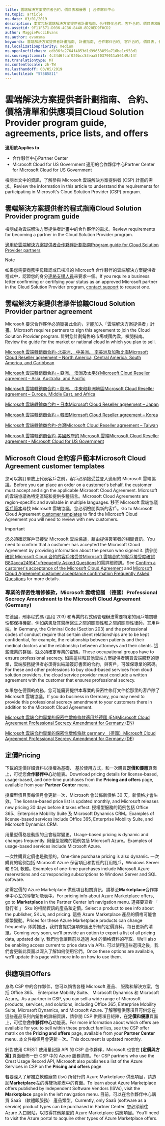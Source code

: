 ```yaml
---
title: 雲端解決方案提供者合約、價目表和優惠 | 合作夥伴中心
ms.topic: article
ms.date: 03/01/2019
description: 本文包括雲端解決方案提供者計畫指南、合作夥伴合約、客戶合約、價目表和優惠連結。
ms.assetid: 9F11F571-D036-4C36-8440-8D20ED9F0CD2
author: MaggiePucciEvans
ms.author: evansma
keywords: 雲端解決方案提供者計畫指南, 計畫指南, 合作夥伴合約, 客戶合約, 價目表, 優惠
ms.localizationpriority: medium
ms.openlocfilehash: edb36fa2764f4853d1d99653859a716be1c958d1
ms.sourcegitcommit: 4c34d6fcaf020bcc53eaa5f0379011a56149a14f
ms.translationtype: MT
ms.contentlocale: zh-TW
ms.lasthandoff: 03/05/2019
ms.locfileid: "57585811"
---
```

# <a name="cloud-solution-provider-program-guide-agreements-price-lists-and-offers"></a><span data-ttu-id="28ce3-104">雲端解決方案提供者計劃指南、 合約、 價格清單和供應項目</span><span class="sxs-lookup"><span data-stu-id="28ce3-104">Cloud Solution Provider program guide, agreements, price lists, and offers</span></span>

<span data-ttu-id="28ce3-105">**適用於**</span><span class="sxs-lookup"><span data-stu-id="28ce3-105">**Applies to**</span></span>

-  <span data-ttu-id="28ce3-106">合作夥伴中心</span><span class="sxs-lookup"><span data-stu-id="28ce3-106">Partner Center</span></span>
-  <span data-ttu-id="28ce3-107">Microsoft Cloud for US Government 適用的合作夥伴中心</span><span class="sxs-lookup"><span data-stu-id="28ce3-107">Partner Center for Microsoft Cloud for US Government</span></span>


<span data-ttu-id="28ce3-108">檢閱本文中的資訊，了解參與 Microsoft 雲端解決方案提供者 (CSP) 計畫的需求。</span><span class="sxs-lookup"><span data-stu-id="28ce3-108">Review the information in this article to understand the requirements for participating in Microsoft's Cloud Solution Provider (CSP) program.</span></span> 

## <a name="cloud-solution-provider-program-guide"></a><span data-ttu-id="28ce3-109">雲端解決方案提供者的程式指南</span><span class="sxs-lookup"><span data-stu-id="28ce3-109">Cloud Solution Provider program guide</span></span>

<span data-ttu-id="28ce3-110">檢閱成為雲端解決方案提供者計畫中的合作夥伴的需求。</span><span class="sxs-lookup"><span data-stu-id="28ce3-110">Review requirements for becoming a partner in the Cloud Solution Provider program.</span></span>

[<span data-ttu-id="28ce3-111">適用於雲端解決方案提供者合作夥伴計劃指南</span><span class="sxs-lookup"><span data-stu-id="28ce3-111">Program guide for Cloud Solution Provider partners</span></span>](https://go.microsoft.com/fwlink/p/?LinkId=617100)

>[!Note]
><span data-ttu-id="28ce3-112">如果您需要商務字母確認或已核准的 Microsoft 合作夥伴的雲端解決方案提供者程式中，認證您的身分[連絡支援人員](https://partner.microsoft.com/pcv/servicerequests/create)來要求一個。</span><span class="sxs-lookup"><span data-stu-id="28ce3-112">If you require a business letter confirming or certifying your status as an approved Microsoft partner in the Cloud Solution Provider program, [contact support](https://partner.microsoft.com/pcv/servicerequests/create) to request one.</span></span>

## <a name="cloud-solution-provider-partner-agreement"></a><span data-ttu-id="28ce3-113">雲端解決方案提供者夥伴協議</span><span class="sxs-lookup"><span data-stu-id="28ce3-113">Cloud Solution Provider partner agreement</span></span>

<span data-ttu-id="28ce3-114">Microsoft 要求合作夥伴必須簽署此合約，才能加入「雲端解決方案提供者」計畫。</span><span class="sxs-lookup"><span data-stu-id="28ce3-114">Microsoft requires partners to sign this agreement to join the Cloud Solution Provider program.</span></span> <span data-ttu-id="28ce3-115">針對您計劃銷售的市場或國內雲，檢閱指南。</span><span class="sxs-lookup"><span data-stu-id="28ce3-115">Review the guide for the market or national cloud in which you plan to sell.</span></span>

[<span data-ttu-id="28ce3-116">Microsoft 雲端轉銷商合約-北美洲、 中美洲、 南美洲及加勒比海</span><span class="sxs-lookup"><span data-stu-id="28ce3-116">Microsoft Cloud Reseller agreement – North America, Central America, South America, and Caribbean</span></span>](https://download.microsoft.com/download/2/C/8/2C8CAC17-FCE7-4F51-9556-4D77C7022DF5/MCRA2018_AOC_ENG_Sep2018_CR.pdf)

[<span data-ttu-id="28ce3-117">Microsoft 雲端轉銷商合約 – 亞洲、 澳洲及太平洋</span><span class="sxs-lookup"><span data-stu-id="28ce3-117">Microsoft Cloud Reseller agreement – Asia, Australia, and Pacific</span></span>](https://download.microsoft.com/download/2/C/8/2C8CAC17-FCE7-4F51-9556-4D77C7022DF5/MCRA2018_APOC_ENG_Mar2019_CR.pdf)

[<span data-ttu-id="28ce3-118">Microsoft 雲端轉銷商合約 – 歐洲、 中東和非洲地區</span><span class="sxs-lookup"><span data-stu-id="28ce3-118">Microsoft Cloud Reseller agreement – Europe, Middle East, and Africa</span></span>](https://download.microsoft.com/download/2/C/8/2C8CAC17-FCE7-4F51-9556-4D77C7022DF5/MCRA2018_EOC_ENG_Sep2018_CR.pdf)

[<span data-ttu-id="28ce3-119">Microsoft 雲端轉銷商合約 – 日本</span><span class="sxs-lookup"><span data-stu-id="28ce3-119">Microsoft Cloud Reseller agreement – Japan</span></span>](https://download.microsoft.com/download/2/C/8/2C8CAC17-FCE7-4F51-9556-4D77C7022DF5/MCRA2018_JPN_ENG_Sep2018_CR.pdf)

[<span data-ttu-id="28ce3-120">Microsoft 雲端轉銷商合約 – 韓國</span><span class="sxs-lookup"><span data-stu-id="28ce3-120">Microsoft Cloud Reseller agreement – Korea</span></span>](https://download.microsoft.com/download/2/C/8/2C8CAC17-FCE7-4F51-9556-4D77C7022DF5/MCRA2018_KOR_ENG_Sep2018_CR.pdf)

[<span data-ttu-id="28ce3-121">Microsoft 雲端轉銷商合約-台灣</span><span class="sxs-lookup"><span data-stu-id="28ce3-121">Microsoft Cloud Reseller agreement – Taiwan</span></span>](https://download.microsoft.com/download/2/C/8/2C8CAC17-FCE7-4F51-9556-4D77C7022DF5/MCRA2018_TAI_ENG_Sep2018_CR.pdf)

[<span data-ttu-id="28ce3-122">Microsoft 雲端轉銷商合約-美國政府的 Microsoft 雲端</span><span class="sxs-lookup"><span data-stu-id="28ce3-122">Microsoft Cloud Reseller agreement - Microsoft Cloud for US Government</span></span>](https://download.microsoft.com/download/2/C/8/2C8CAC17-FCE7-4F51-9556-4D77C7022DF5/MCRA2018_AOC_USGCC_ENG_Feb2019_CR.pdf)

## <a name="microsoft-cloud-agreement-customer-templates"></a><span data-ttu-id="28ce3-123">Microsoft Cloud 合約客戶範本</span><span class="sxs-lookup"><span data-stu-id="28ce3-123">Microsoft Cloud Agreement customer templates</span></span>

<span data-ttu-id="28ce3-124">您可以將訂單放上代表客戶之前，客戶必須接受並登入適用的 Microsoft 雲端協議。</span><span class="sxs-lookup"><span data-stu-id="28ce3-124">Before you can place an order on a customer's behalf, the customer must accept and sign the applicable Microsoft Cloud Agreement.</span></span> <span data-ttu-id="28ce3-125">Microsoft 的雲端協議為特定區域和提供多種語言。</span><span class="sxs-lookup"><span data-stu-id="28ce3-125">Microsoft Cloud Agreements are region-specific and available in multiple languages.</span></span> <span data-ttu-id="28ce3-126">移至 Microsoft 雲端協議[客戶範本](agreements.md)尋找 Microsoft 雲端協議，您必須檢閱與新的客戶。</span><span class="sxs-lookup"><span data-stu-id="28ce3-126">Go to Microsoft Cloud Agreement [customer templates](agreements.md) to find the Microsoft Cloud Agreement you will need to review with new customers.</span></span>

>[!IMPORTANT]
><span data-ttu-id="28ce3-127">您必須確認客戶已接受 Microsoft 雲端協議，藉由提供簽署者的相關資訊。</span><span class="sxs-lookup"><span data-stu-id="28ce3-127">You need to confirm that a customer has accepted the Microsoft Cloud Agreement by providing information about the person who signed it.</span></span> <span data-ttu-id="28ce3-128">請參閱[確認 Microsoft Cloud 合約的客戶接受](confirm-consent.md)並[Microsoft 雲端合約的客戶接受度確認 B80acca24f64"&gt;frequently Asked Questions](confirm-consent-faq.md)如需詳細資訊。</span><span class="sxs-lookup"><span data-stu-id="28ce3-128">See [Confirm a customer's acceptance of the Microsoft Cloud Agreement](confirm-consent.md) and [Microsoft Cloud Agreement customer acceptance confirmation Frequently Asked Questions](confirm-consent-faq.md) for more details.</span></span>

### <a name="professional-secrecy-amendment-to-the-microsoft-cloud-agreement-germany"></a><span data-ttu-id="28ce3-129">專業的保密性增修條款，Microsoft 雲端協議 （德國）</span><span class="sxs-lookup"><span data-stu-id="28ce3-129">Professional Secrecy Amendment to the Microsoft Cloud Agreement (Germany)</span></span>

<span data-ttu-id="28ce3-130">在德國，刑事程式碼 (區段 203) 和專業的程式碼管理辦法需要特定的用戶端關聯性都保持機密，例如病患及其醫療醫生之間的關聯性和之間的關聯性律師，其用戶端。</span><span class="sxs-lookup"><span data-stu-id="28ce3-130">In Germany, the Criminal Code (Section 203) and the professional codes of conduct require that certain client relationships are to be kept confidential, for example, the relationship between patients and their medical doctors and the relationship between attorneys and their clients.</span></span> <span data-ttu-id="28ce3-131">這些職業的群組，就必須確定專業的密碼。</span><span class="sxs-lookup"><span data-stu-id="28ce3-131">These occupational groups have to ensure professional secrecy.</span></span> <span data-ttu-id="28ce3-132">如需這些和其他雲端方案提供者購買雲端服務的專業，雲端服務提供者必須得出結論簽訂書面的合約，與客戶，可確保專業的密碼。</span><span class="sxs-lookup"><span data-stu-id="28ce3-132">For these and other professions to buy cloud-based services from cloud solution providers, the cloud service provider must conclude a written agreement with the customer that ensures professional secrecy.</span></span> 

<span data-ttu-id="28ce3-133">如果您在德國的商務，您可能需要提供本專業的保密性修訂文件給那里的客戶除了 Microsoft 雲端協議。</span><span class="sxs-lookup"><span data-stu-id="28ce3-133">If you do business in Germany, you may need to provide this professional secrecy amendment to your customers there in addition to the Microsoft Cloud Agreement.</span></span>

[<span data-ttu-id="28ce3-134">Microsoft 雲端合約專業的保密性增修條款適用於德國 (EN)</span><span class="sxs-lookup"><span data-stu-id="28ce3-134">Microsoft Cloud Agreement Professional Secrecy Amendment for Germany (EN)</span></span>](https://go.microsoft.com/fwlink/?linkid=2030827&clcid=0x409)

[<span data-ttu-id="28ce3-135">Microsoft 雲端合約專業的保密性增修條款 germany （德國）</span><span class="sxs-lookup"><span data-stu-id="28ce3-135">Microsoft Cloud Agreement Professional Secrecy Amendment for Germany (DE)</span></span>](https://go.microsoft.com/fwlink/?linkid=2030827&clcid=0x407)


## <a name="pricing"></a><span data-ttu-id="28ce3-136">定價</span><span class="sxs-lookup"><span data-stu-id="28ce3-136">Pricing</span></span>


<span data-ttu-id="28ce3-137">下載的定價詳細資料以授權為基礎、 基於使用方式，和一次購買**定價和優惠**頁面上，可從您**合作夥伴中心**功能表。</span><span class="sxs-lookup"><span data-stu-id="28ce3-137">Download pricing details for license-based, usage-based, and one-time purchases from the **Pricing and offers** page, available from your **Partner Center** menu.</span></span> 

<span data-ttu-id="28ce3-138">授權型價目表每個月會更新一次，Microsoft 會公佈新價格 30 天，新價格才會生效。</span><span class="sxs-lookup"><span data-stu-id="28ce3-138">The license-based price list is updated monthly, and Microsoft releases new pricing 30 days before it takes effect.</span></span> <span data-ttu-id="28ce3-139">授權型服務的範例包括 Office 365、Enterprise Mobility Suite 及 Microsoft Dynamics CRM。</span><span class="sxs-lookup"><span data-stu-id="28ce3-139">Examples of license-based services include Office 365, Enterprise Mobility Suite, and Microsoft Dynamics CRM.</span></span> 

<span data-ttu-id="28ce3-140">用量型價格是動態的且會經常變更。</span><span class="sxs-lookup"><span data-stu-id="28ce3-140">Usage-based pricing is dynamic and changes frequently.</span></span> <span data-ttu-id="28ce3-141">用量型服務的範例包括 Microsoft Azure。</span><span class="sxs-lookup"><span data-stu-id="28ce3-141">Examples of usage-based services include Microsoft Azure.</span></span>

<span data-ttu-id="28ce3-142">一次性購買定價也是動態的。</span><span class="sxs-lookup"><span data-stu-id="28ce3-142">One-time purchase pricing is also dynamic.</span></span> <span data-ttu-id="28ce3-143">一次購買的範例包括 Microsoft Azure 保留項目和對應的訂用帳戶，Windows Server 和 SQL 軟體。</span><span class="sxs-lookup"><span data-stu-id="28ce3-143">Examples of one-time purchases include Microsoft Azure reservations and corresponding subscriptions to Windows Server and SQL software.</span></span> 

<span data-ttu-id="28ce3-144">如需定價的 Azure Marketplace 供應項目相關資訊，請移至**Marketplace**合作夥伴中心左的導覽功能表中。</span><span class="sxs-lookup"><span data-stu-id="28ce3-144">For pricing info about Azure Marketplace offers, go to **Marketplace** in the Partner Center left navigation menu.</span></span> <span data-ttu-id="28ce3-145">選擇要查看 「 發行者 」 Sku 的相關資訊的產品和定價。</span><span class="sxs-lookup"><span data-stu-id="28ce3-145">Select a product to see info about the publisher, SKUs, and pricing.</span></span> <span data-ttu-id="28ce3-146">這些 Azure Marketplace 產品的價格可能會頻繁變動。</span><span class="sxs-lookup"><span data-stu-id="28ce3-146">Prices for these Azure Marketplace products can change frequently.</span></span> <span data-ttu-id="28ce3-147">即將推出，我們會提供選項來匯出所有的定價資料，每日更新的清單。</span><span class="sxs-lookup"><span data-stu-id="28ce3-147">Coming very soon, we’ll provide an option to export a list of all pricing data, updated daily.</span></span> <span data-ttu-id="28ce3-148">我們也會讓目前以透過 Api 的價格資料的存取。</span><span class="sxs-lookup"><span data-stu-id="28ce3-148">We’ll also be enabling access current to price data via APIs.</span></span> <span data-ttu-id="28ce3-149">可以使用這些選項之後，我們會更新此頁面以深入了解如何使用它們。</span><span class="sxs-lookup"><span data-stu-id="28ce3-149">Once these options are available, we’ll update this page with more info on how to use them.</span></span>

## <a name="offers"></a><span data-ttu-id="28ce3-150">供應項目</span><span class="sxs-lookup"><span data-stu-id="28ce3-150">Offers</span></span>


<span data-ttu-id="28ce3-151">身為 CSP 中的合作夥伴，您可以銷售各種 Microsoft 產品、 服務和解決方案，包括 Office 365、 Enterprise Mobility Suite、 Microsoft Dynamics 和 Microsoft Azure。</span><span class="sxs-lookup"><span data-stu-id="28ce3-151">As a partner in CSP, you can sell a wide range of Microsoft products, services, and solutions, including Office 365, Enterprise Mobility Suite, Microsoft Dynamics, and Microsoft Azure.</span></span> <span data-ttu-id="28ce3-152">了解哪種供應項目可供您在這些產品系列內銷售的詳細資訊，請參閱 CSP 供應項目矩陣，在**定價和優惠**頁面上，可從您**合作夥伴中心**功能表。</span><span class="sxs-lookup"><span data-stu-id="28ce3-152">For more information about which offers are available for you to sell within these product families, see the CSP offer matrix on the **Pricing and offers** page, available from your **Partner Center** menu.</span></span> <span data-ttu-id="28ce3-153">本文件每個月會更新一次。</span><span class="sxs-lookup"><span data-stu-id="28ce3-153">This document is updated monthly.</span></span>

<span data-ttu-id="28ce3-154">針對使用 CREST 使用量記錄 API 的 CSP 合作夥伴，Microsoft 也會在 **\[定價與方案\]** 頁面發佈一份 CSP 中的 Azure 服務清單。</span><span class="sxs-lookup"><span data-stu-id="28ce3-154">For CSP partners who use the Crest Usage Record API, Microsoft also publishes a list of the Azure Services in CSP on the **Pricing and offers** page.</span></span>

<span data-ttu-id="28ce3-155">若要深入了解獨立軟體廠商 (Isv) 所發行的 Azure Marketplace 供應項目，請造訪**Marketplace**左的導覽功能表中的頁面。</span><span class="sxs-lookup"><span data-stu-id="28ce3-155">To learn about Azure Marketplace offers published by Independent Software Vendors  (ISVs), visit the **Marketplace** page in the left navigation menu.</span></span> <span data-ttu-id="28ce3-156">目前，可以在合作夥伴中心購買 SaaS （軟體即服務） 產品類型。</span><span class="sxs-lookup"><span data-stu-id="28ce3-156">Currently, only SaaS (software as a service) product types can be purchased in Partner Center.</span></span> <span data-ttu-id="28ce3-157">您必須前往 Azure 入口網站，以取得其他類型的 Azure Marketplace 供應項目。</span><span class="sxs-lookup"><span data-stu-id="28ce3-157">You’ll need to visit the Azure portal to acquire other types of Azure Marketplace offers.</span></span>


